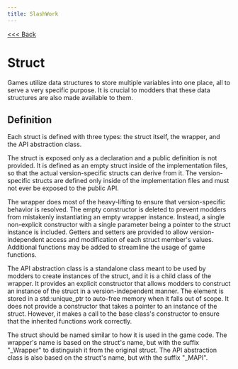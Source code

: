 ```yaml
---
title: SlashWork
---
```

[<<< Back](../)

# Struct
Games utilize data structures to store multiple variables into one place, all to serve a very specific purpose. It is crucial to modders that these data structures are also made available to them.

## Definition
Each struct is defined with three types: the struct itself, the wrapper, and the API abstraction class.

The struct is exposed only as a declaration and a public definition is not provided. It is defined as an empty struct inside of the implementation files, so that the actual version-specific structs can derive from it. The version-specific structs are defined only inside of the implementation files and must not ever be exposed to the public API.

The wrapper does most of the heavy-lifting to ensure that version-specific behavior is resolved. The empty constructor is deleted to prevent modders from mistakenly instantiating an empty wrapper instance. Instead, a single non-explicit constructor with a single parameter being a pointer to the struct instance is included. Getters and setters are provided to allow version-independent access and modification of each struct member's values. Additional functions may be added to streamline the usage of game functions.

The API abstraction class is a standalone class meant to be used by modders to create instances of the struct, and it is a child class of the wrapper. It provides an explicit constructor that allows modders to construct an instance of the struct in a version-independent manner. The element is stored in a std::unique_ptr to auto-free memory when it falls out of scope. It does not provide a constructor that takes a pointer to an instance of the struct. However, it makes a call to the base class's constructor to ensure that the inherited functions work correctly.

The struct should be named similar to how it is used in the game code. The wrapper's name is based on the struct's name, but with the suffix "\_Wrapper" to distinguish it from the original struct. The API abstraction class is also based on the struct's name, but with the suffix "\_MAPI".
